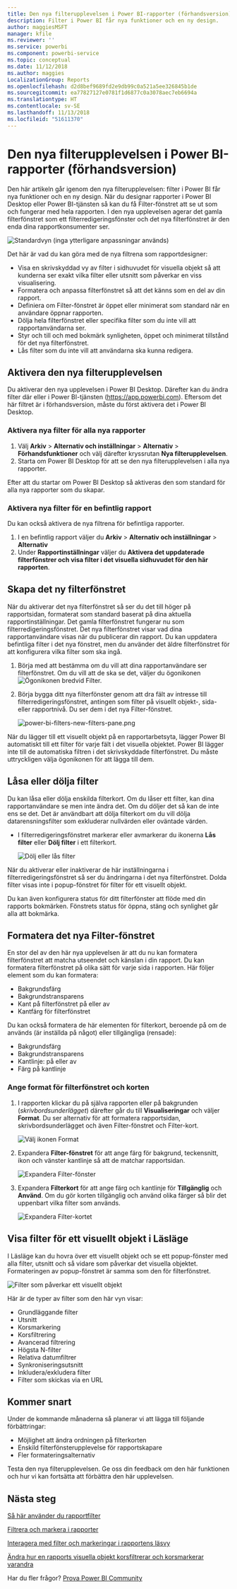 ```yaml
---
title: Den nya filterupplevelsen i Power BI-rapporter (förhandsversion)
description: Filter i Power BI får nya funktioner och en ny design.
author: maggiesMSFT
manager: kfile
ms.reviewer: ''
ms.service: powerbi
ms.component: powerbi-service
ms.topic: conceptual
ms.date: 11/12/2018
ms.author: maggies
LocalizationGroup: Reports
ms.openlocfilehash: d2d8bef9689fd2e9db99c0a521a5ee326845b1de
ms.sourcegitcommit: ea77827127e0781f1d6877c0a3078aec7eb6694a
ms.translationtype: HT
ms.contentlocale: sv-SE
ms.lasthandoff: 11/13/2018
ms.locfileid: "51611370"
---
```

# <a name="the-new-filter-experience-in-power-bi-reports-preview"></a>Den nya filterupplevelsen i Power BI-rapporter (förhandsversion)

Den här artikeln går igenom den nya filterupplevelsen: filter i Power BI får nya funktioner och en ny design. När du designar rapporter i Power BI Desktop eller Power BI-tjänsten så kan du få Filter-fönstret att se ut som och fungerar med hela rapporten. I den nya upplevelsen agerar det gamla filterfönstret som ett filterredigeringsfönster och det nya filterfönstret är den enda dina rapportkonsumenter ser. 
 
![Standardvyn (inga ytterligare anpassningar används)](media/power-bi-report-filter-preview/power-bi-filter-reading.png)

Det här är vad du kan göra med de nya filtrena som rapportdesigner:

- Visa en skrivskyddad vy av filter i sidhuvudet för visuella objekt så att kunderna ser exakt vilka filter eller utsnitt som påverkar en viss visualisering.
- Formatera och anpassa filterfönstret så att det känns som en del av din rapport.
- Definiera om Filter-fönstret är öppet eller minimerat som standard när en användare öppnar rapporten.
- Dölja hela filterfönstret eller specifika filter som du inte vill att rapportanvändarna ser.
- Styr och till och med bokmärk synligheten, öppet och minimerat tillstånd för det nya filterfönstret.
- Lås filter som du inte vill att användarna ska kunna redigera.

## <a name="turn-on-the-new-filter-experience"></a>Aktivera den nya filterupplevelsen 

Du aktiverar den nya upplevelsen i Power BI Desktop. Därefter kan du ändra filter där eller i Power BI-tjänsten (https://app.powerbi.com). Eftersom det här filtret är i förhandsversion, måste du först aktivera det i Power BI Desktop. 

### <a name="turn-on-new-filters-for-all-new-reports"></a>Aktivera nya filter för alla nya rapporter

1. Välj **Arkiv** > **Alternativ och inställningar** > **Alternativ** > **Förhandsfunktioner** och välj därefter kryssrutan **Nya filterupplevelsen**. 
2. Starta om Power BI Desktop för att se den nya filterupplevelsen i alla nya rapporter.

Efter att du startar om Power BI Desktop så aktiveras den som standard för alla nya rapporter som du skapar.  

### <a name="turn-on-new-filters-for-an-existing-report"></a>Aktivera nya filter för en befintlig rapport

Du kan också aktivera de nya filtrena för befintliga rapporter.

1. I en befintlig rapport väljer du **Arkiv** > **Alternativ och inställningar** > **Alternativ**
2. Under **Rapportinställningar** väljer du **Aktivera det uppdaterade filterfönstrer och visa filter i det visuella sidhuvudet för den här rapporten**.

## <a name="build-the-new-filter-pane"></a>Skapa det ny filterfönstret

När du aktiverar det nya filterfönstret så ser du det till höger på rapportsidan, formaterat som standard baserat på dina aktuella rapportinställningar. Det gamla filterfönstret fungerar nu som filterredigeringsfönstret. Det nya filterfönstret visar vad dina rapportanvändare visas när du publicerar din rapport. Du kan uppdatera befintliga filter i det nya fönstret, men du använder det äldre filterfönstret för att konfigurera vilka filter som ska ingå.

1. Börja med att bestämma om du vill att dina rapportanvändare ser filterfönstret. Om du vill att de ska se det, väljer du ögonikonen ![Ögonikonen](media/power-bi-report-filter-preview/power-bi-filter-off-eye-icon.png) bredvid Filter.

2. Börja bygga ditt nya filterfönster genom att dra fält av intresse till filterredigeringsfönstret, antingen som filter på visuellt objekt-, sida- eller rapportnivå. Du ser dem i det nya Filter-fönstret.

    ![power-bi-filters-new-filters-pane.png](media/power-bi-report-filter-preview/power-bi-filters-new-filters-pane.png)

När du lägger till ett visuellt objekt på en rapportarbetsyta, lägger Power BI automatiskt till ett filter för varje fält i det visuella objektet. Power BI lägger inte till de automatiska filtren i det skrivskyddade filterfönstret. Du måste uttryckligen välja ögonikonen för att lägga till dem.

 
## <a name="lock-or-hide-filters"></a>Låsa eller dölja filter

Du kan låsa eller dölja enskilda filterkort. Om du låser ett filter, kan dina rapportanvändare se men inte ändra det. Om du döljer det så kan de inte ens se det. Det är användbart att dölja filterkort om du vill dölja datarensningsfilter som exkluderar nullvärden eller oväntade värden. 

- I filterredigeringsfönstret markerar eller avmarkerar du ikonerna **Lås filter** eller **Dölj filter** i ett filterkort.

   ![Dölj eller lås filter](media/power-bi-report-filter-preview/power-bi-filter-hide-lock.gif)

När du aktiverar eller inaktiverar de här inställningarna i filterredigeringsfönstret så ser du ändringarna i det nya filterfönstret. Dolda filter visas inte i popup-fönstret för filter för ett visuellt objekt.

Du kan även konfigurera status för ditt filterfönster att flöde med din rapports bokmärken. Fönstrets status för öppna, stäng och synlighet går alla att bokmärka.
 
## <a name="format-the-new-filters-pane"></a>Formatera det nya Filter-fönstret

En stor del av den här nya upplevelsen är att du nu kan formatera filterfönstret att matcha utseendet och känslan i din rapport. Du kan formatera filterfönstret på olika sätt för varje sida i rapporten. Här följer element som du kan formatera: 

- Bakgrundsfärg
- Bakgrundstransparens
- Kant på filterfönstret på eller av
- Kantfärg för filterfönstret

Du kan också formatera de här elementen för filterkort, beroende på om de används (är inställda på något) eller tillgängliga (rensade): 

- Bakgrundsfärg
- Bakgrundstransparens
- Kantlinje: på eller av
- Färg på kantlinje

### <a name="set-the-format-for-the-filters-pane-and-cards"></a>Ange format för filterfönstret och korten

1. I rapporten klickar du på själva rapporten eller på bakgrunden (*skrivbordsunderlägget*) därefter går du till **Visualiseringar** och väljer **Format**. 
    Du ser alternativ för att formatera rapportsidan, skrivbordsunderlägget och även Filter-fönstret och Filter-kort.

    ![Välj ikonen Format](media/power-bi-report-filter-preview/power-bi-filter-format.png)    

1. Expandera **Filter-fönstret** för att ange färg för bakgrund, teckensnitt, ikon och vänster kantlinje så att de matchar rapportsidan.

    ![Expandera Filter-fönster](media/power-bi-report-filter-preview/power-bi-filter-format-pane.png)

1. Expandera **Filterkort** för att ange färg och kantlinje för **Tillgänglig** och **Använd**. Om du gör korten tillgänglig och använd olika färger så blir det uppenbart vilka filter som används. 
  
    ![Expandera Filter-kortet](media/power-bi-report-filter-preview/power-bi-filter-format-card.png)

## <a name="view-filters-for-a-visual-in-reading-mode"></a>Visa filter för ett visuellt objekt i Läsläge

I Läsläge kan du hovra över ett visuellt objekt och se ett popup-fönster med alla filter, utsnitt och så vidare som påverkar det visuella objektet. Formateringen av popup-fönstret är samma som den för filterfönstret. 

![Filter som påverkar ett visuellt objekt](media/power-bi-report-filter-preview/power-bi-filter-per-visual.png)

Här är de typer av filter som den här vyn visar: 
- Grundläggande filter
- Utsnitt
- Korsmarkering 
- Korsfiltrering
- Avancerad filtrering
- Högsta N-filter
- Relativa datumfiltrer
- Synkroniseringsutsnitt
- Inkludera/exkludera filter
- Filter som skickas via en URL

## <a name="coming-soon"></a>Kommer snart

Under de kommande månaderna så planerar vi att lägga till följande förbättringar:
- Möjlighet att ändra ordningen på filterkorten
- Enskild filterfönsterupplevelse för rapportskapare 
- Fler formateringsalternativ

Testa den nya filterupplevelsen. Ge oss din feedback om den här funktionen och hur vi kan fortsätta att förbättra den här upplevelsen. 

## <a name="next-steps"></a>Nästa steg
[Så här använder du rapportfilter](consumer/end-user-report-filter.md)

[Filtrera och markera i rapporter](power-bi-reports-filters-and-highlighting.md)

[Interagera med filter och markeringar i rapportens läsvy](consumer/end-user-reading-view.md)

[Ändra hur en rapports visuella objekt korsfiltrerar och korsmarkerar varandra](consumer/end-user-interactions.md)

Har du fler frågor? [Prova Power BI Community](http://community.powerbi.com/)

